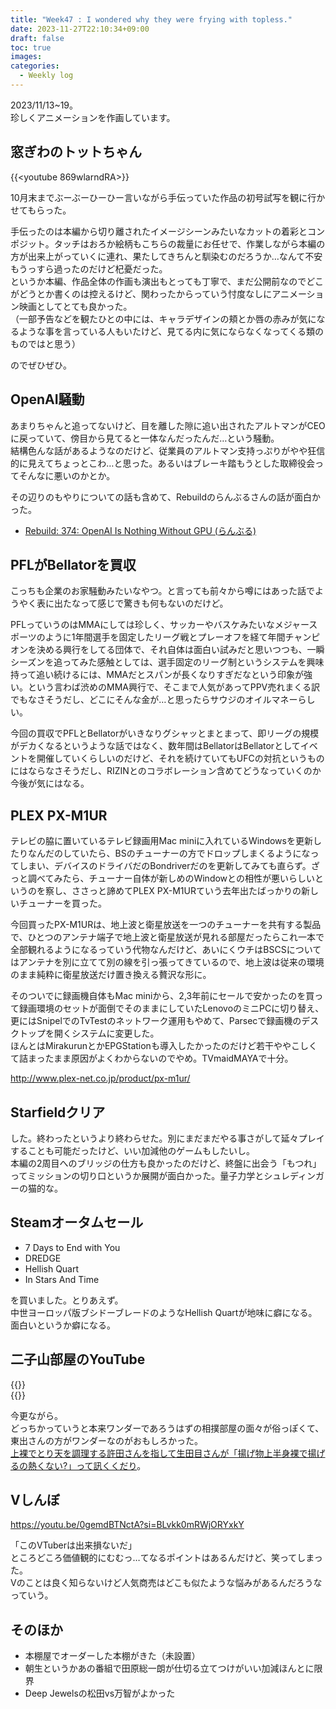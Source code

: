 ```yaml
---
title: "Week47 : I wondered why they were frying with topless."
date: 2023-11-27T22:10:34+09:00
draft: false
toc: true
images:
categories:
  - Weekly log
---
```

2023/11/13~19。  
珍しくアニメーションを作画しています。

<!--more-->

## 窓ぎわのトットちゃん

{{<youtube 869wlarndRA>}}

10月末までぶーぶーひーひー言いながら手伝っていた作品の初号試写を観に行かせてもらった。

手伝ったのは本編から切り離されたイメージシーンみたいなカットの着彩とコンポジット。タッチはおろか絵柄もこちらの裁量にお任せで、作業しながら本編の方が出来上がっていくに連れ、果たしてきちんと馴染むのだろうか…なんて不安もうっすら過ったのだけど杞憂だった。  
というか本編、作品全体の作画も演出もとっても丁寧で、まだ公開前なのでどこがどうとか書くのは控えるけど、関わったからっていう忖度なしにアニメーション映画としてとても良かった。  
（一部予告などを観たひとの中には、キャラデザインの頬とか唇の赤みが気になるような事を言っている人もいたけど、見てる内に気にならなくなってくる類のものではと思う）

のでぜひぜひ。

## OpenAI騒動

あまりちゃんと追ってないけど、目を離した隙に追い出されたアルトマンがCEOに戻っていて、傍目から見てると一体なんだったんだ…という騒動。  
結構色んな話があるようなのだけど、従業員のアルトマン支持っぷりがやや狂信的に見えてちょっとこわ…と思った。あるいはブレーキ踏もうとした取締役会ってそんなに悪いのかとか。

その辺りのもやりについての話も含めて、Rebuildのらんぶるさんの話が面白かった。

- [Rebuild: 374: OpenAI Is Nothing Without GPU (らんぶる)](https://rebuild.fm/374/)

## PFLがBellatorを買収

こっちも企業のお家騒動みたいなやつ。と言っても前々から噂にはあった話でようやく表に出たなって感じで驚きも何もないのだけど。

PFLっていうのはMMAにしては珍しく、サッカーやバスケみたいなメジャースポーツのように1年間選手を固定したリーグ戦とプレーオフを経て年間チャンピオンを決める興行をしてる団体で、それ自体は面白い試みだと思いつつも、一瞬シーズンを追ってみた感触としては、選手固定のリーグ制というシステムを興味持って追い続けるには、MMAだとスパンが長くなりすぎだなという印象が強い。という言わば渋めのMMA興行で、そこまで人気があってPPV売れまくる訳でもなさそうだし、どこにそんな金が…と思ったらサウジのオイルマネーらしい。

今回の買収でPFLとBellatorがいきなりグシャッとまとまって、即リーグの規模がデカくなるというような話ではなく、数年間はBellatorはBellatorとしてイベントを開催していくらしいのだけど、それを続けていてもUFCの対抗というものにはならなさそうだし、RIZINとのコラボレーション含めてどうなっていくのか今後が気にはなる。

## PLEX PX-M1UR

テレビの脇に置いているテレビ録画用Mac miniに入れているWindowsを更新したりなんだのしていたら、BSのチューナーの方でドロップしまくるようになってしまい、デバイスのドライバだのBondriverだのを更新してみても直らず。ざっと調べてみたら、チューナー自体が新しめのWindowとの相性が悪いらしいというのを察し、ささっと諦めてPLEX PX-M1URていう去年出たばっかりの新しいチューナーを買った。

今回買ったPX-M1URは、地上波と衛星放送を一つのチューナーを共有する製品で、ひとつのアンテナ端子で地上波と衛星放送が見れる部屋だったらこれ一本で全部観れるようになるっていう代物なんだけど、あいにくウチはBSCSについてはアンテナを別に立てて別の線を引っ張ってきているので、地上波は従来の環境のまま純粋に衛星放送だけ置き換える贅沢な形に。

そのついでに録画機自体もMac miniから、2,3年前にセールで安かったのを買って録画環境のセットが面倒でそのままにしていたLenovoのミニPCに切り替え、更にはSnipelでのTvTestのネットワーク運用もやめて、Parsecで録画機のデスクトップを開くシステムに変更した。  
ほんとはMirakurunとかEPGStationも導入したかったのだけど若干ややこしくて詰まったまま原因がよくわからないのでやめ。TVmaidMAYAで十分。

http://www.plex-net.co.jp/product/px-m1ur/

## Starfieldクリア

した。終わったというより終わらせた。別にまだまだやる事さがして延々プレイすることも可能だったけど、いい加減他のゲームもしたいし。  
本編の2周目へのブリッジの仕方も良かったのだけど、終盤に出会う「もつれ」ってミッションの切り口というか展開が面白かった。量子力学とシュレディンガーの猫的な。

## Steamオータムセール

- 7 Days to End with You
- DREDGE
- Hellish Quart
- In Stars And Time

を買いました。とりあえず。  
中世ヨーロッパ版ブシドーブレードのようなHellish Quartが地味に癖になる。面白いというか癖になる。

## 二子山部屋のYouTube

{{<youtube VgDh_yF5lxw>}}  
{{<youtube Lv0DAF2eMCM>}}

今更ながら。  
どっちかっていうと本来ワンダーであろうはずの相撲部屋の面々が俗っぽくて、東出さんの方がワンダーなのがおもしろかった。  
[上裸でとり天を調理する許田さんを指して生田目さんが「揚げ物上半身裸で揚げるの熱くない?」って訊くくだり](https://youtu.be/VgDh_yF5lxw?si=i4q9KZB8lfD91VbK&t=2153)。

## Vしんぼ

https://youtu.be/0gemdBTNctA?si=BLvkk0mRWjORYxkY

「このVTuberは出来損ないだ」  
ところどころ価値観的にむむっ…てなるポイントはあるんだけど、笑ってしまった。  
Vのことは良く知らないけど人気商売はどこも似たような悩みがあるんだろうなっていう。

## そのほか

- 本棚屋でオーダーした本棚がきた（未設置）
- 朝生というかあの番組で田原総一朗が仕切る立てつけがいい加減ほんとに限界
- Deep Jewelsの松田vs万智がよかった
